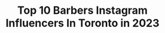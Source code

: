 ---
title: Top 10 Barbers Instagram Influencers In Toronto in 2023
description: >-
  Find top barbers Instagram influencers in Toronto in 2023. Most popular hashtags: #barber #toronto #canada #barberlife.
platform: Instagram
hits: 12
text_top: Identify the best Instagram accounts on inBeat.
text_bottom: Our platform holds 12 Instagram influencers like this in Toronto, Canada for you to work with.
profiles:
  - username: "theniteowlbarbershop"
    fullname: >-
      ○ THE NITE OWL BARBER SHOP ○
    bio: >-
      #barbershop #mensstyle #vintage #toronto 🖤Closed For Now! // LONG BRANCH // BROCKTON SHAVE • CUT • BEARD TRIM ⤵ Book in ⤵
    location: "Canada"
    followers: 21272
    engagement: 172
    commentsToLikes: 0.019597
    id: ck5cf9abamide0i119ywauaht
    verified: false
    hashtags: "#barber, #toronto, #barbershop, #covid"
  - username: "marcoprinceton"
    fullname: >-
      Toronto Barber • Princeton
    bio: >-
      ✪ Award Winning Barber ⬇️ Link Down Below To Book ⬇️
    location: "Canada"
    followers: 7010
    engagement: 752
    commentsToLikes: 0.054994
    id: ck5bw3mmzkxnv0i11r25qxkpd
    verified: false
    hashtags: ""
  - username: "iamsinaamirii"
    fullname: >-
      sina amiri
    bio: >-
      𝑊ℎ𝑒𝑟𝑒 𝑓𝑜𝑐𝑢𝑠 𝑔𝑜𝑒𝑠 𝐸𝑛𝑒𝑟𝑔𝑦 𝑓𝑙𝑜𝑤𝑠. 📍toronto 𝑊𝑒 𝑎𝑟𝑒 𝑤𝑖𝑛𝑛𝑒𝑟𝑠.
    location: "Canada"
    followers: 27215
    engagement: 671
    commentsToLikes: 0.045928
    id: ck602gm06hcn60i14kurkmaub
    verified: false
    hashtags: "#sinaamiri, #streetstyle, #barber, #fashion"
  - username: "cabincalligraphy"
    fullname: >-
      Jesi | Toronto Lettering
    bio: >-
      # I L L I N K T O T H A T Colour Enthusiast & Pen Hoarder Weddings • Events • Murals • Metcons 🚨 Our Story Orders👇🏼
    location: "Canada"
    followers: 17074
    engagement: 218
    commentsToLikes: 0.037127
    id: ck6u232mepfc10j71yk5kcpfl
    verified: false
    hashtags: "#watercolour, #watercolor, #illinktothat, #handlettering"
  - username: "shawn_barbz"
    fullname: >-
      SHAWN BARBZ🏆10xAward Winning ✪
    bio: >-
      TORONTO CANADA 🇨🇦 Owner: ColdKutzBarberShop 📍Malton Coldkutz Salon & Spa📍Toronto 🏆CANADIAN NATIONAL CHAMPION🏆 •WAHL Educator and Brand Ambassador
    location: "Canada"
    followers: 25966
    engagement: 64
    commentsToLikes: 0.125036
    id: ck8swu8yqf9bv0j78w9stmizb
    verified: false
    hashtags: "#vancouver, #barbershopconnect, #wahlprocanada, #barbers"
  - username: "seniorgumboy"
    fullname: >-
      SGB
    bio: >-
      ENTERTAINER 🇯🇲🇨🇦
    location: "Canada"
    followers: 55476
    engagement: 305
    commentsToLikes: 0.141308
    id: ck0w3jsxyts5u0i19lb8ij5r0
    verified: false
    hashtags: "#the6ix, #culture, #caribbean, #comedy"
  - username: "mc_woke"
    fullname: >-
      Alexa Joy
    bio: >-
      The Beatbox-Activist: Pro-Black, Woke, Ready to Disrupt the System ✊🏽 Founder @blackspacewpg 🖤 Festival Director @afroprairieff
    location: "Canada"
    followers: 2294
    engagement: 1162
    commentsToLikes: 0.105236
    id: ck8sxts2mimts0j78lwuozzu1
    verified: false
    hashtags: "#podcast, #toronto, #repost, #podcastlife"
  - username: "meddexx"
    fullname: >-
      Dr Meddexx 🇨🇬
    bio: >-
      Youtuber 75k+ subs | 130k+ on tiktok Snapchat | Tiktok : MEDDEXX Ma page pour les waves @wavolution Page barbiers: @barbiersfrancophones
    location: "Canada"
    followers: 26228
    engagement: 180
    commentsToLikes: 0.049369
    id: ck5zrbqeawa7o0i14cistpjsh
    verified: false
    hashtags: "#meddexx, #montrealbarbers, #torontobarber, #torontobarbers"
  - username: "slimmduck"
    fullname: >-
      Chris Boucher
    bio: >-
      Grind Now Shine Later 🏀⏱ @cb.elite 🎭The Cult of Personality🎭
    location: "Canada"
    followers: 150162
    engagement: 649
    commentsToLikes: 0.014134
    id: ck5c0a5e2sqel0i11macsyf96
    verified: true
    hashtags: "#gnsl, #nba, #wethenorth, #basketball"
  - username: "kopke613"
    fullname: >-
      kopke613
    bio: >-
      🌏📍: [42/195] 📸: Canon / iPhone / GoPro 🕰 Tiktok: kopke613 (2M)
    location: "Canada"
    followers: 91234
    engagement: 403
    commentsToLikes: 0.022966
    id: ck8wgbxneh2ru0j78dz4aazyr
    verified: false
    hashtags: "#milkywaychasers, #613, #space, #photography"
---